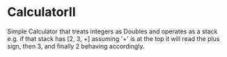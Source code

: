 # CalculatorII

Simple Calculator that treats integers as Doubles and operates as a 
stack e.g. if that stack has [2, 3, +] assuming '+' is at the top it will
read the plus sign, then 3, and finally 2 behaving accordingly.
